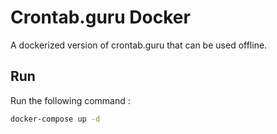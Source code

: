 # Crontab.guru Docker

A dockerized version of crontab.guru that can be used offline.

## Run

Run the following command :

```bash
docker-compose up -d
```
